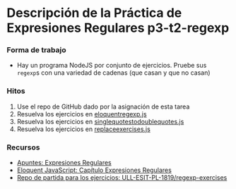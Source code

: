 # Descripción de la Práctica de Expresiones Regulares p3-t2-regexp

### Forma de trabajo

* Hay un programa NodeJS por conjunto de ejercicios.  Pruebe sus `regexp`s con una variedad de cadenas (que casan y que no casan) 

### Hitos

1. Use el repo de GitHub dado por la asignación de esta tarea 
2. Resuelva los ejercicios en [eloquentregexp.js](https://github.com/ULL-ESIT-PL-1819/regexp-exercises/blob/master/eloquentregexp.js)
3. Resuelva los ejercicios en [singlequotestodoublequotes.js](https://github.com/ULL-ESIT-PL-1819/regexp-exercises/blob/master/singlequotestodoublequotes.js)
4. Resuelva los ejercicios en [replaceexercises.js](https://github.com/ULL-ESIT-PL-1819/regexp-exercises/blob/master/replaceexercises.js)


### Recursos

* [Apuntes: Expresiones Regulares](https://casianorodriguezleon.gitbooks.io/ull-esit-1819/content/apuntes/regexp/)
* [Eloquent JavaScript: Capítulo Expresiones Regulares](http://eloquentjavascript.net/09_regexp.html)
* [Repo de partida para los ejercicios: ULL-ESIT-PL-1819/regexp-exercises](https://github.com/ULL-ESIT-PL-1819/regexp-exercises)

